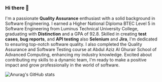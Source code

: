 ### Hi there 👋

I'm a passionate **Quality Assurance** enthusiast with a solid background in Software Engineering. I earned a Higher National Diploma BTEC Level 5 in Software Engineering from Luminus Technical University College, graduating with **Distinction** and a GPA of 92.8. Skilled in creating **test cases**, **bug reports**, and **API testing** also **Selenium** and **Jira**, I'm dedicated to ensuring top-notch software quality. I also completed the Quality Assurance and Software Testing course at Abdul Aziz Al Ghurair School of Advanced Computing, enhancing my industry knowledge. Excited about contributing my skills to a dynamic team, I'm ready to make a positive impact and grow professionally in the world of software.

![Anurag's GitHub stats](https://github-readme-stats.vercel.app/api?username=k02s&theme=midnight-purple&show_icons=true)
